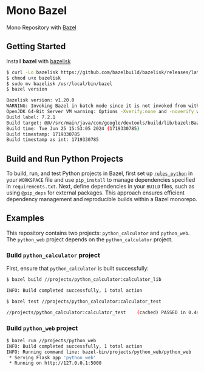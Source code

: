 # Mono Bazel

Mono Repository with [Bazel](https://bazel.build/)

## Getting Started

Install **bazel** with [bazelisk](https://github.com/bazelbuild/bazelisk)

```sh
$ curl -Lo bazelisk https://github.com/bazelbuild/bazelisk/releases/latest/download/bazelisk-linux-amd64
$ chmod u+x bazelisk
$ sudo mv bazelisk /usr/local/bin/bazel
$ bazel version

Bazelisk version: v1.20.0
WARNING: Invoking Bazel in batch mode since it is not invoked from within a workspace (below a directory having a WORKSPACE file).
OpenJDK 64-Bit Server VM warning: Options -Xverify:none and -noverify were deprecated in JDK 13 and will likely be removed in a future release.
Build label: 7.2.1
Build target: @@//src/main/java/com/google/devtools/build/lib/bazel:BazelServer
Build time: Tue Jun 25 15:53:05 2024 (1719330785)
Build timestamp: 1719330785
Build timestamp as int: 1719330785
```

## Build and Run Python Projects

To build, run, and test Python projects in Bazel, first set up [`rules_python`](https://github.com/bazelbuild/rules_python) in your `WORKSPACE` file and use `pip_install` to manage dependencies specified in `requirements.txt`. Next, define dependencies in your `BUILD` files, such as using `@pip_deps` for external packages. This approach ensures efficient dependency management and reproducible builds within a Bazel monorepo.

## Examples

This repository contains two projects: `python_calculator` and `python_web`.
The `python_web` project depends on the `python_calculator` project.

### Build `python_calculator` project

First, ensure that `python_calculator` is built successfully:

```sh
$ bazel build //projects/python_calculator:calculator_lib

INFO: Build completed successfully, 1 total action

$ bazel test //projects/python_calculator:calculator_test

//projects/python_calculator:calculator_test    (cached) PASSED in 0.4s
```

### Build `python_web` project

```sh
$ bazel run //projects/python_web
INFO: Build completed successfully, 1 total action
INFO: Running command line: bazel-bin/projects/python_web/python_web
 * Serving Flask app 'python_web'
 * Running on http://127.0.0.1:5000
```